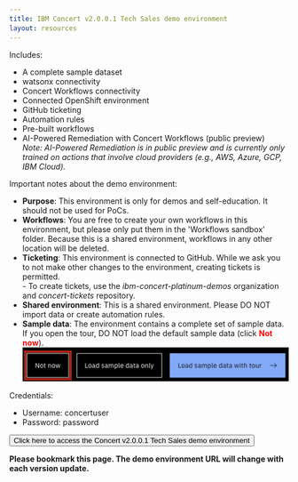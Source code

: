 ```yaml
---
title: IBM Concert v2.0.0.1 Tech Sales demo environment
layout: resources
---
```


Includes:
- A complete sample dataset
- watsonx connectivity
- Concert Workflows connectivity
- Connected OpenShift environment
- GitHub ticketing
- Automation rules
- Pre-built workflows
- AI-Powered Remediation with Concert Workflows (public preview) <br/> *Note: AI-Powered Remediation is in public preview and is currently only trained on actions that involve cloud providers (e.g., AWS, Azure, GCP, IBM Cloud).*

Important notes about the demo environment:
- **Purpose**: This environment is only for demos and self-education. It should not be used for PoCs.
- **Workflows**: You are free to create your own workflows in this environment, but please only put them in the 'Workflows sandbox' folder. Because this is a shared environment, workflows in any other location will be deleted.
- **Ticketing**: This environment is connected to GitHub. While we ask you to not make other changes to the environment, creating tickets is permitted. <br/> - To create tickets, use the *ibm-concert-platinum-demos* organization and *concert-tickets* repository.
- **Shared environment**: This is a shared environment. Please DO NOT import data or create automation rules.
- **Sample data**: The environment contains a complete set of sample data. If you open the tour, DO NOT load the default sample data (click <font color="red"> <strong>Not now</strong></font>). <br/> <img src="images/tour-screen.png" width="500" /> <br/>

<inline-notification text="In order to access the demo environment, you MUST be logged into the IBM VPN."></inline-notification>

Credentials:
- Username: concertuser
- Password: password

<a href="https://9.30.213.68:12443/" target="_blank" rel="noreferrer"><button class="ibm-button">Click here to access the Concert v2.0.0.1 Tech Sales demo environment</button></a>

**Please bookmark this page. The demo environment URL will change with each version update.**